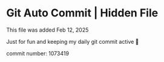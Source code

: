 # Git Auto Commit | Hidden File

This file was added Feb 12, 2025

Just for fun and keeping my daily git commit active 🤪

commit number: 1073419
